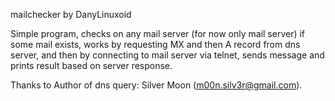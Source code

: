 mailchecker by DanyLinuxoid

Simple program, checks on any mail server (for now only mail server) if some mail exists, works by requesting MX and then A record from dns server, and then by connecting to mail server via telnet, sends message and prints result based on server response.

Thanks to Author of dns query: Silver Moon (m00n.silv3r@gmail.com).

